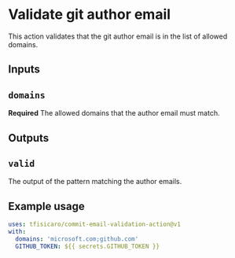 # Validate git author email

This action validates that the git author email is in the list of allowed domains.

## Inputs

## `domains`

**Required** The allowed domains that the author email must match.

## Outputs

## `valid`

The output of the pattern matching the author emails.

## Example usage

```yaml
uses: tfisicaro/commit-email-validation-action@v1
with:
  domains: 'microsoft.com;github.com'
  GITHUB_TOKEN: ${{ secrets.GITHUB_TOKEN }}
```
